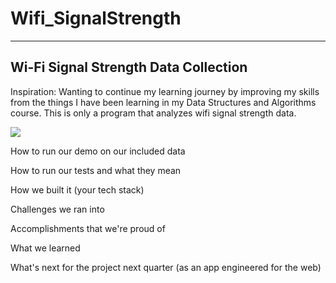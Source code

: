 # Wifi_SignalStrength

---
Wi-Fi Signal Strength Data Collection
---

Inspiration: Wanting to continue my learning journey by improving my skills from the things I have been learning in my Data Structures and Algorithms course.
This is only a program that analyzes wifi signal strength data.

[![](https://mermaid.ink/img/pako:eNptkU9PwzAMxb-KlRNIm7j3gNStK-xQAeqAQ7uD17ptRJpA_myUdd8db70wCZ8iv5-fleejqExNIhKNMoeqQ-thk5QauOIiIx0ylrcwn9-PNXocYXGTke9M7W4nanHWYHl8dWRhrZ23ofLSaHea9OVl9knTCEnxJukAsVLgO4KE_bZ_oc3BjLCaoKDlVyBY5fk6cddUZ4nN0iKVyvPO3TBRV1Bqgh3hoViip9ZY-fOvVSr37PTIlKqCYhTiPVlsCV4CKumHKzqX3yOsi1ijGtjv2Rh79074ARZ1S24rZqIn26OsOc7jebIU_M-eShHxs6YGg_KlKPWJUQze5IOuRMSJ0UyET86XEomtxV5EDSrHXaqlNzabTnS51OkXxHiNCw?type=png)](https://mermaid.live/edit#pako:eNptkU9PwzAMxb-KlRNIm7j3gNStK-xQAeqAQ7uD17ptRJpA_myUdd8db70wCZ8iv5-fleejqExNIhKNMoeqQ-thk5QauOIiIx0ylrcwn9-PNXocYXGTke9M7W4nanHWYHl8dWRhrZ23ofLSaHea9OVl9knTCEnxJukAsVLgO4KE_bZ_oc3BjLCaoKDlVyBY5fk6cddUZ4nN0iKVyvPO3TBRV1Bqgh3hoViip9ZY-fOvVSr37PTIlKqCYhTiPVlsCV4CKumHKzqX3yOsi1ijGtjv2Rh79074ARZ1S24rZqIn26OsOc7jebIU_M-eShHxs6YGg_KlKPWJUQze5IOuRMSJ0UyET86XEomtxV5EDSrHXaqlNzabTnS51OkXxHiNCw)


How to run our demo on our included data

How to run our tests and what they mean

How we built it (your tech stack)

Challenges we ran into

Accomplishments that we're proud of

What we learned

What's next for the project next quarter (as an app engineered for the web)
